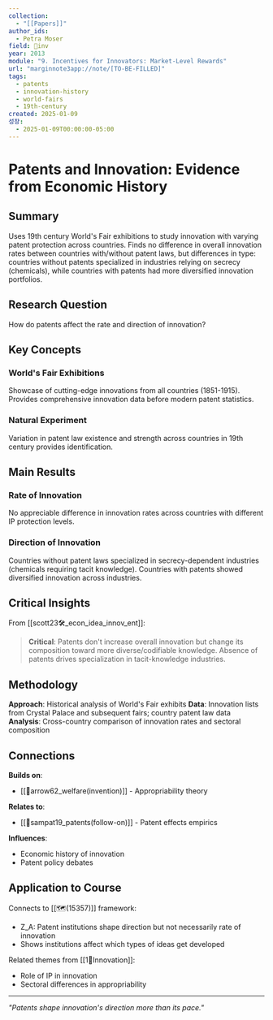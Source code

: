 ```yaml
---
collection:
  - "[[Papers]]"
author_ids:
  - Petra Moser
field: 🐢inv
year: 2013
module: "9. Incentives for Innovators: Market-Level Rewards"
url: "marginnote3app://note/[TO-BE-FILLED]"
tags:
  - patents
  - innovation-history
  - world-fairs
  - 19th-century
created: 2025-01-09
성장:
  - 2025-01-09T00:00:00-05:00
---
```


# Patents and Innovation: Evidence from Economic History

## Summary
Uses 19th century World's Fair exhibitions to study innovation with varying patent protection across countries. Finds no difference in overall innovation rates between countries with/without patent laws, but differences in type: countries without patents specialized in industries relying on secrecy (chemicals), while countries with patents had more diversified innovation portfolios.

## Research Question
How do patents affect the rate and direction of innovation?

## Key Concepts

### World's Fair Exhibitions
Showcase of cutting-edge innovations from all countries (1851-1915). Provides comprehensive innovation data before modern patent statistics.

### Natural Experiment
Variation in patent law existence and strength across countries in 19th century provides identification.

## Main Results

### Rate of Innovation
No appreciable difference in innovation rates across countries with different IP protection levels.

### Direction of Innovation
Countries without patent laws specialized in secrecy-dependent industries (chemicals requiring tacit knowledge). Countries with patents showed diversified innovation across industries.

## Critical Insights

From [[scott23🛠️_econ_idea_innov_ent]]:

> **Critical**: Patents don't increase overall innovation but change its composition toward more diverse/codifiable knowledge. Absence of patents drives specialization in tacit-knowledge industries.

## Methodology

**Approach**: Historical analysis of World's Fair exhibits
**Data**: Innovation lists from Crystal Palace and subsequent fairs; country patent law data
**Analysis**: Cross-country comparison of innovation rates and sectoral composition

## Connections

**Builds on**:
- [[📜arrow62_welfare(invention)]] - Appropriability theory

**Relates to**:
- [[📜sampat19_patents(follow-on)]] - Patent effects empirics

**Influences**:
- Economic history of innovation
- Patent policy debates

## Application to Course

Connects to [[🗺️(15357)]] framework:
- Z_A: Patent institutions shape direction but not necessarily rate of innovation
- Shows institutions affect which types of ideas get developed

Related themes from [[1🐢Innovation]]:
- Role of IP in innovation
- Sectoral differences in appropriability

---

*"Patents shape innovation's direction more than its pace."*
